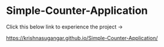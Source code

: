 # Simple-Counter-Application
Click this below link to experience the project ->

https://krishnasugangar.github.io/Simple-Counter-Application/
